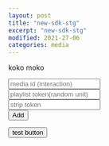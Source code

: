 ```yaml
---
layout: post
title: "new-sdk-stg"
excerpt: "new-sdk-stg"
modified: 2021-27-06
categories: media
---
```

koko moko
<script>
	const url = window.location.href;       
	const urlSplit = url.split( "?" );       
	const obj = { Title : "Apester debug", Url: urlSplit[0] + "?__APESTER_DEBUG__=true" };       
	history.pushState(obj, obj.Title, obj.Url);
</script>
<script async src="https://sdk.stg.apester.com/core.min.js"></script>
  <input 
	type="text" 
       	id="mediaId"
 	placeholder="media id (interaction)"
	/><br />
	<input 
	type="text" 
       	id="interactionToken"
 	placeholder="playlist token(random unit)"
	/><br />
	<input 
	type="text" 
       	id="stripToken"
 	placeholder="strip token"
	/><br />
<button id="subbut" type="button">Add</button>

<button id="almog" type="button">test button</button>
 <script>
  document.getElementById("almog").addEventListener("click", function(e) {
	  console.log('almog!!')
});
</script>

<script>
  document.getElementById("subbut").addEventListener("click", function(e) {
	  try {

		console.log('add subbut');
 	 	var mediaIdInput = document.getElementById('mediaId');
		var mediaId = mediaIdInput.value.trim();
		var interactionTokenInput = document.getElementById	('interactionToken');
		var interactionToken = interactionTokenInput.value.trim();
		var stripTokenInput = document.getElementById('stripToken');
		var stripToken = stripTokenInput.value.trim();
		var entryContent = document.getElementsByClassName	("entry-content")[0]
 	 	if(stripToken) {
 	 	  entryContent.innerHTML += `<div
 	 	  class="apester-strip apester-element"
 	 	  is-mobile-only="false"
 	 	  data-fast-strip="false"
 	 	  strip-background="rgba(249,249,249,100)"
 	 	  data-channel-tokens=${stripToken}
 	 	  header-font-size="80"
 	 	  header-font-family="BebasNeue"
 	 	  header-font-weight="700"
 	 	  item-text-color="black"
 	 	  header-font-color="rgba(204,0,51,0.2)"
 	 	  header-ltr="true"
 	 	  item-shape="square"
 	 	  item-has-shadow="false"
 	 	  item-size="small"
 	 	  header-text="what are you looking?"
 	 	  ></div>`;
 	 	}
 	 	if(mediaId) {
		  entryContent.innerHTML += `<div style="margin-top: 30px" 	class="apester-media" data-media-id="${mediaId}" 	height="512"></div>`;
		  console.log('entry content added: ', mediaId)
 	 	}
 	 	if (interactionToken) {
 	 	  entryContent.innerHTML += `<interaction data-token="$	{interactionToken}" data-context="true" 	data-tags=""data-fallback="false"></interaction>`
 	 	}
 	 	window.APESTER.reload();
	  } catch (e) {
		console.error('github page ', e);
	  }
  });
</script>